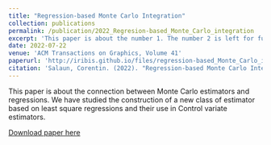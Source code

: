 ```yaml
---
title: "Regression-based Monte Carlo Integration"
collection: publications
permalink: /publication/2022_Regresion-based_Monte_Carlo_integration
excerpt: 'This paper is about the number 1. The number 2 is left for future work.'
date: 2022-07-22
venue: 'ACM Transactions on Graphics, Volume 41'
paperurl: 'http://iribis.github.io/files/regression-based_Monte_Carlo_integration.pdf'
citation: 'Salaun, Corentin. (2022). "Regression-based Monte Carlo Integration" <i>ACM Transactions on Graphics, Volume 41</i>.'
---
```

This paper is about the connection between Monte Carlo estimators and regressions. We have studied the construction of a new class of estimator based on least square regressions and their use in Control variate estimators.

[Download paper here](http://iribis.github.io/files/regression-based_Monte_Carlo_integration.pdf)